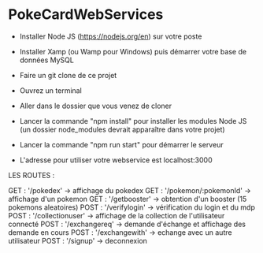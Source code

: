 # PokeCardWebServices

- Installer Node JS (https://nodejs.org/en) sur votre poste

- Installer Xamp (ou Wamp pour Windows) puis démarrer votre base de données MySQL

- Faire un git clone de ce projet

- Ouvrez un terminal

 - Aller dans le dossier que vous venez de cloner

- Lancer la commande "npm install" pour installer les modules Node JS (un dossier node_modules devrait apparaître dans votre projet)

- Lancer la commande "npm run start" pour démarrer le serveur

- L'adresse pour utiliser votre webservice est localhost:3000

LES ROUTES :

GET : '/pokedex' -> affichage du pokedex
GET : '/pokemon/:pokemonId' -> affichage d'un pokemon
GET : '/getbooster' -> obtention d'un booster (15 pokemons aleatoires)
POST : '/verifylogin' -> vérification du login et du mdp
POST : '/collectionuser' -> affichage de la collection de l'utilisateur connecté
POST : '/exchangereq' -> demande d'échange et affichage des demande en cours
POST : '/exchangewith' -> echange avec un autre utilisateur
POST : '/signup' -> deconnexion
